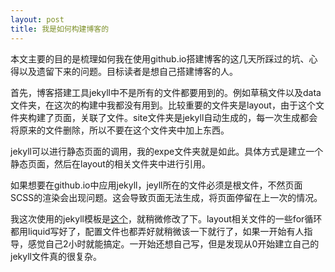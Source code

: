 ```yaml
---
layout: post
title: 我是如何构建博客的
---
```


本文主要的目的是梳理如何我在使用github.io搭建博客的这几天所踩过的坑、心得以及遗留下来的问题。目标读者是想自己搭建博客的人。

首先，博客搭建工具jekyll中不是所有的文件都要用到的。例如草稿文件以及data文件夹，在这次的构建中我都没有用到。比较重要的文件夹是layout，由于这个文件夹构建了页面，关联了文件。site文件夹是jekyll自动生成的，每一次生成都会将原来的文件删除，所以不要在这个文件夹中加上东西。

jekyll可以进行静态页面的调用，我的expe文件夹就是如此。具体方式是建立一个静态页面，然后在layout的相关文件夹中进行引用。

如果想要在github.io中应用jekyll，jeyll所在的文件必须是根文件，不然页面SCSS的渲染会出现问题。这会导致页面无法生成，将页面停留在上一次的情况。

我这次使用的jekyll模板是[这个](https://github.com/barryclark/jekyll-now)，就稍微修改了下。layout相关文件的一些for循环都用liquid写好了，配置文件也都弄好就稍微该一下就行了，如果一开始有人指导，感觉自己2小时就能搞定。一开始还想自己写，但是发现从0开始建立自己的jekyll文件真的很复杂。
